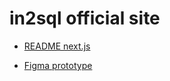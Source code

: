 # in2sql official site

- [README next.js](./docs/README.next.js.md)

- [Figma prototype](https://www.figma.com/file/BZiXYDRekkXY5zqRd3IX3M/in2sql?node-id=25%3A154&mode=dev)
